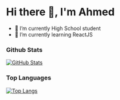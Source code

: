 # Hi there 👋, I'm Ahmed

<!--
**guy-977/guy-977** is a ✨ _special_ ✨ repository because its `README.md` (this file) appears on your GitHub profile.

Here are some ideas to get you started:

- 🔭 I’m currently working on ...
- 🌱 I’m currently learning ...
- 👯 I’m looking to collaborate on ...
- 🤔 I’m looking for help with ...
- 💬 Ask me about ...
- 📫 How to reach me: ...
- 😄 Pronouns: ...
- ⚡ Fun fact: ...
-->
- 🔭 I’m currently High School student
- 🌱 I’m currently learning ReactJS

### Github Stats

[![GitHub Stats](https://github-readme-stats.vercel.app/api?username=guy-977&show_icons=true&theme=dark&hide_border=true)]([https://git.io/streak-stats](https://github.com/anuraghazra/github-readme-stats))

### Top Languages
[![Top Langs](https://github-readme-stats.vercel.app/api/top-langs/?username=guy-977&layout=compact&theme=vision-friendly-dark&hide_border=true)](https://github.com/anuraghazra/github-readme-stats)

